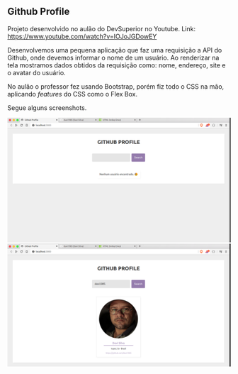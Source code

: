 ## Github Profile

Projeto desenvolvido no aulão do DevSuperior no Youtube.
Link: https://www.youtube.com/watch?v=IOJoJGDowEY

Desenvolvemos uma pequena aplicação que faz uma requisição a API do Github, onde devemos informar o nome de um usuário. Ao renderizar na tela mostramos dados obtidos da requisição como: nome, endereço, site e o avatar do usuário.

No aulão o professor fez usando Bootstrap, porém fiz todo o CSS na mão, aplicando _features_ do CSS como o Flex Box.

Segue alguns screenshots.

![](g1.png)
![](g2.png)
